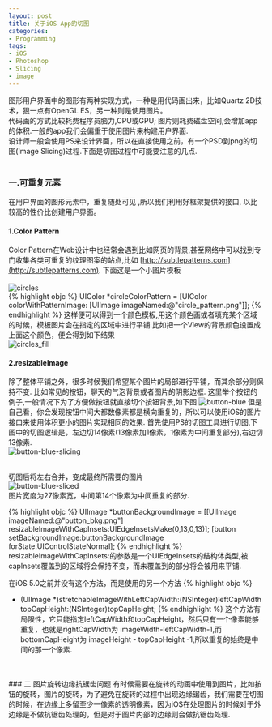 ```yaml
---
layout: post
title: 关于iOS App的切图
categories:
- Programming
tags:
- iOS
- Photoshop
- Slicing
- image
---
```


图形用户界面中的图形有两种实现方式，一种是用代码画出来，比如Quartz 2D技术，狠一点有OpenGL ES，另一种则是使用图片。   
代码画的方式比较耗费程序员脑力,CPU或GPU; 图片则耗费磁盘空间,会增加app的体积.一般的app我们会偏重于使用图片来构建用户界面.   
设计师一般会使用PS来设计界面，所以在直接使用之前，有一个PSD到png的切图(Image Slicing)过程.下面是切图过程中可能要注意的几点.   
 <br>
### 一.可重复元素
在用户界面的图形元素中，重复随处可见 ,所以我们利用好框架提供的接口, 以比较高的性价比创建用户界面。
#### 1.Color Pattern
Color Pattern在Web设计中也经常会遇到比如网页的背景,甚至网络中可以找到专门收集各类可重复的纹理图案的站点,比如 [http://subtlepatterns.com](http://subtlepatterns.com).
下面这是一个小图片模板   
<br>
![circles](http://farm8.staticflickr.com/7238/7160467573_a21e1c947b_t.jpg)
<br>
{% highlight objc %}
UIColor *circleColorPattern = [UIColor colorWithPatternImage:
[UIImage imageNamed:@"circle_pattern.png"]];
{% endhighlight %}
这样便可以得到一个颜色模板,用这个颜色画或者填充某个区域的时候，模板图片会在指定的区域中进行平铺.比如把一个View的背景颜色设置成上面这个颜色，便会得到如下结果
<br>
![circles_fill](http://farm8.staticflickr.com/7085/7160467655_e2806877c7.jpg)
<br>
#### 2.resizableImage
除了整体平铺之外，很多时候我们希望某个图片的局部进行平铺，而其余部分则保持不变.
比如常见的按钮，聊天的气泡背景或者图片的阴影边框.
这里举个按钮的例子,一般情况下为了方便做按钮就直接切个按钮背景,如下图
![button-blue](http://farm8.staticflickr.com/7219/7345749786_18422b630d_m.jpg)
但是自己看，你会发现按钮中间大都数像素都是横向重复的，所以可以使用iOS的图片接口来使用体积更小的图片实现相同的效果.
首先使用PS的切图工具进行切图,下图中的切图逻辑是，左边切14像素(13像素加1像素，1像素为中间重复部分),右边切13像素.
<br>
![button-blue-slicing](http://farm8.staticflickr.com/7071/7160590813_382d13dcec_z.jpg)
<br>
<br>

切图后将左右合并，变成最终所需要的图片
<br>
![button-blue-sliced](http://farm8.staticflickr.com/7227/7160590679_c3ffb29b6e_z.jpg)
<br>
图片宽度为27像素宽，中间第14个像素为中间重复的部分.

{% highlight objc %}
UIImage *buttonBackgroundImage = [[UIImage imageNamed:@"button_bkg.png"] 
resizableImageWithCapInsets:UIEdgeInsetsMake(0,13,0,13)];
[button setBackgroundImage:buttonBackgroundImage 
forState:UIControlStateNormal];
{% endhighlight %}
resizableImageWithCapInsets:的参数是一个UIEdgeInsets的结构体类型,被capInsets覆盖到的区域将会保持不变，而未覆盖到的部分将会被用来平铺.   

 在iOS 5.0之前并没有这个方法，而是使用的另一个方法
 {% highlight objc %}
 - (UIImage *)stretchableImageWithLeftCapWidth:(NSInteger)leftCapWidth 
topCapHeight:(NSInteger)topCapHeight;
{% endhighlight %}
这个方法有局限性，它只能指定leftCapWidth和topCapHeight，然后只有一个像素能够重复，也就是rightCapWidth为 imageWidth-leftCapWidth-1,而bottomCapHeight为 imageHeight - topCapHeight -1,所以重复的始终是中间的那一个像素.

<br>
<br>
### 二.图片旋转边缘抗锯齿问题
有时候需要在旋转的动画中使用到图片，比如按钮的旋转，图片的旋转，为了避免在旋转的过程中出现边缘锯齿，我们需要在切图的时候，在边缘上多留至少一像素的透明像素，因为iOS在处理图片的时候对于外边缘是不做抗锯齿处理的，但是对于图片内部的边缘则会做抗锯齿处理.
